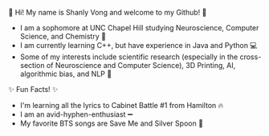 💫 Hi! My name is Shanly Vong and welcome to my Github! 💫
- I am a sophomore at UNC Chapel Hill studying Neuroscience, Computer Science, and Chemistry 🧬
- I am currently learning C++, but have experience in Java and Python 💻
- Some of my interests include scientific research (especially in the cross-section of Neuroscience and Computer Science), 3D Printing, AI, algorithmic bias, and NLP 🥼

✨ Fun Facts! ✨
- I'm learning all the lyrics to Cabinet Battle #1 from Hamilton 🔥
- I am an avid-hyphen-enthusiast ➖
- My favorite BTS songs are Save Me and Silver Spoon 📣

<!---
shanlyvong/shanlyvong is a ✨ special ✨ repository because its `README.md` (this file) appears on your GitHub profile.
You can click the Preview link to take a look at your changes.
--->
